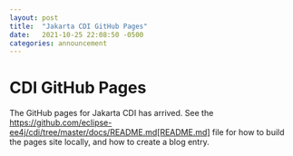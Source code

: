 ```yaml
---
layout: post
title:  "Jakarta CDI GitHub Pages"
date:   2021-10-25 22:08:50 -0500
categories: announcement
---
```


# CDI GitHub Pages

The GitHub pages for Jakarta CDI has arrived. See the https://github.com/eclipse-ee4j/cdi/tree/master/docs/README.md[README.md] file for how to build the pages site locally, and how to create a blog entry.

